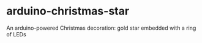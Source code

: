 arduino-christmas-star
======================

An arduino-powered Christmas decoration: gold star embedded with a ring of LEDs
